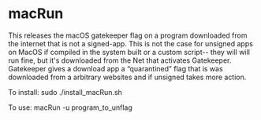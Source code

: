 # macRun
This releases the macOS gatekeeper flag on a program downloaded from the internet that is not a signed-app.
This is not the case for unsigned apps on MacOS if compiled in the system built or a custom script-- 
they will will run fine, but it's downloaded from the Net that activates Gatekeeper.  Gatekeeper gives a download app a “quarantined” flag that is was downloaded from a arbitrary websites and if unsigned takes more action.

To install: sudo ./install_macRun.sh

To use: macRun -u program_to_unflag